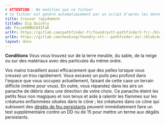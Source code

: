 ```yaml
---
# ATTENTION : Ne modifiez pas ce fichier
# Ce fichier est généré automatiquement par un script d'après les données du module Foundry VTT officiel et de sa traduction
title: Creuser rapidement
titleEn: Dig Quickly
id: PsLne80WUsD4IFa6
urlFr: https://gitlab.com/pathfinder-fr/foundryvtt-pathfinder2-fr/-/blob/master/data/feats/PsLne80WUsD4IFa6.htm
urlEn: https://gitlab.com/hooking/foundry-vtt---pathfinder-2e/-/blob/master/packs/data/feats.db/dig-quickly.json
layout: dons
---
```

**Conditions** Vous vous trouvez sur de la terre meuble, du sable, de la neige ou sur des matériaux avec des particules du même ordre.

Vos mains travaillent aussi efficacement que des pelles lorsque vous creusez un trou rapidement. Vous excavez un puits peu profond dans l'espace que vous occupez actuellement, faisant de cette case un terrain difficile (même pour vous). En outre, vous répandez dans les airs un panache de débris dans une direction de votre choix. Ce panache éteint les petits feux non magiques et non tenus et aide à ralentir les flammes sur les créatures enflammées situées dans le cône ; les créatures dans ce cône qui subissent des [dégâts de feu persistants](../conditions/dégâts-persistants.html) peuvent immédiatement faire un test supplémentaire contre un DD nu de 15 pour mettre un terme aux dégâts persistants.
